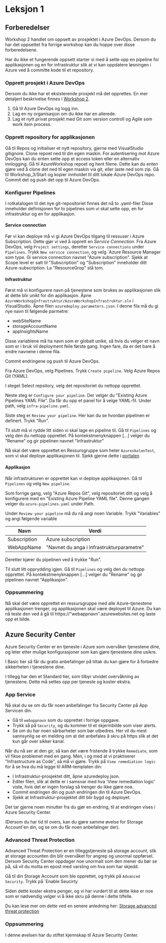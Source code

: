 # Leksjon 1

## Forberedelser
Workshop 2 handlet om oppsett av prosjektet i Azure DevOps. Dersom du har det oppsettet fra forrige workshop kan du hoppe over disse forberedelsene.

Har du ikke et fungerende oppsett starter vi med å sette opp en pipeline for applikasjonen og en for infrastruktur slik at vi kan oppdatere løsningen i Azure ved å committe kode til et repository. 

### Opprett prosjekt i Azure DevOps
Dersom du ikke har et eksisterende prosjekt må det opprettes. En mer detaljert beskrivelse finnes i  [Workshop 2]( https://github.com/bouvet/azure-workshops/tree/master/Workshop_2/Leksjon_1 ).

1. Gå til Azure DevOps og logg inn.
1. Lag en ny organisasjon om du ikke har en allerede.
1. Lag et nytt privat prosjekt med Git som version controll og Agile som work item process.

### Opprett repository for applikasjonen
Gå til Repos og initialiser et nytt repository, gjerne med VisualStudio gitignore. Clone repoet ned til din egen maskin. For autentisering mot Azure DevOps kan du enten sette opp et access token eller en alternativ innlogging. Gå til AzureWorkshop repoet og hent filene. Dette kan du enten gjøre ved å clone det ned til egen maskin via git, eller laste ned som zip. Gå til Workshop_3/Start og kopier innholdet til ditt lokale Azure DevOps repo. Commit det og push det opp til Azure DevOps.

### Konfigurer Pipelines
I rotkatalogen til det nye git-repositoriet finnes det nå to .yaml-filer Disse inneholder definisjonen for to pipelines som vi skal sette opp, en for infrastruktur og en for applikasjon.

#### Service connection
Før vi kan deploye må vi gi Azure DevOps tilgang til ressuser i Azure Subscription. Dette gjør vi ved å opprett en _Service Connection_. Fra Azure DevOps, velg `Project settings`, deretter `Service connections` under `Pipelines`.  Trykk `New service connection`, og velg `Azure Resource Manager som type. Gi service connection navnet "Azure subscription". Sjekk at Scope level er satt til "Subscription" og "Subscription" inneholder ditt Azure-subscription. La "ResourceGrop" stå tom.

#### Infrastruktur
Først må vi konfigurere navn på tjenestene som brukes av applikasjonen slik at dette blir unikt for din applikasjon.
Åpne `AzureWorkshopInfrastruktur/AzureWorkshopInfrastruktur.sln` i VisualStudio. Åpne filen `azuredeploy.parameters.json`. I denne fila må du gi nye navn til følgende parmetre:
* webSiteName
* storageAccountName
* appInsightsName
  
Disse variablene må ha navn som er globalt unike, så hvis du velger et navn som er i bruk vil deployment feile første gang. Ingen fare, da er det bare å endre navnene i denne fila.

Commit endringene og push til Azure DevOps.

Fra Azure DevOps, velg Pipelines. Trykk `Create pipeline`. Velg Azure Repos Git (YAML). 

I steget Select repsitory, velg det repositoriet du nettopp opprettet.

Neste steg er `Configure your pipeline`. Der velger du "Existing Azure Pipelines YAML File". Da får du opp et panel for å velge YAML-fil. Under path, velg `infra-pipeline.yaml`.

Siste steg er `Review your pipeline`. Her kan du se hvordan pipelinen er definert. Trykk "Run". 

Til slutt må vi rydde litt siden vi skal lage en pipeline til. Gå til `Pipelines` og velg den du nettopp opprettet. På kontekstmenyknappen [...] velger du "Rename" og gir pipelinen navnet "Infrastruktur"

Nå skal det være opprettet en Ressursgruppe som heter `AzureskolenTest`, som vi skal deploye applikasjonen til. Sjekk gjerne dette i [portalen](https://portal.azure.com)

#### Applikasjon
Når infrastrukturen er opprettet kan vi deploye applikasjonen. Gå til `Pipelines` og velg `New pipeline`.

Som forrige gang, velg "Azure Repos Git", velg repositoriet ditt og velg å konfigurere med en "Existing Azure Pipeline YAML file". Denne gangen velger du `azure-pipelines.yaml` under Path.

Under `Review your pipeline` må du nå angi noen Variable. Trykk "Variables" og angi følgende variable

| Navn         | Verdi                                   |
|--------------|-----------------------------------------|
| Subscription | Azure subscription                      |
| WebAppName   |"Navnet du anga i infrastrukturparametre"|

Deretter kjører du pipelinen ved å trykke "Run".

Til slutt litt opprydding igjen. Gå til `Pipelines` og velg den du nettopp opprettet. På kontekstmenyknappen [...] velger du "Rename" og gir pipelinen navnet "Applikasjon".

### Oppsummering 
Nå skal det være opprettet en ressursgruppe med alle Azure-tjenestene applikasjonen trenger, og applikasjonen skal være deployet til Azure. Du kan nå teste den ved å gå til https://"webappnavn".azurewebsites.net og laste opp et bilde.

## Azure Security Center

Azure Security Center er en tjeneste i Azure som overvåker tjenestene dine, og leter etter mulige konfigurasjoner som kan gjøre tjenestene
dine usikre.

I Basic tier så får du gratis anbefalinger på tiltak du kan gjøre for å forbedre sikkerheten i tjenestene dine.

I tillegg har den et Standard tier, som tilbyr utvidet overvåkning av tjenestene. Dette må settes opp per tjeneste og koster ekstra.

### App Service

Nå skal du se om du får noen anbefalinger fra Security Center på App Servicen din.

* Gå til `webappnavn` som du opprettet i forrige oppgave.
* Trykk så på `Security`, og du kommer til et skjermbilde som viser alerts.
* Se om du har noen sårbarheter som bør utbedres. Her vil du mest sannsynlig se en melding om at det anbefales å skru på https slik at det kun går over sikker kanal.

Når du nå ser at den gir, så kan det være fristende å trykke `Remediate`, som vil fikse problemet med en gang. Men, i og med at vi 
praktiserer "Infrastructure as Code", så må vi gjøre. Trykk på `View remediation logic` for å se hva du må legge til ARM-templaten din:

* I Infrastruktur-prosjektet ditt, åpne azuredeploy.json.
* Editer filen, slik at dette er i samsvar med hva 'View remediation logic' viste, hvis det er ingen forslag så trenger du ikke gjøre noe.
* Commit endringen din og push endringen din til Azure DevOps.
* Sjekk at Infrastruktur-prosjektet ditt blir bygd og deployet.

Det tar gjerne noen minutter fra du gjør en endring, til at endringen vises i Azure Security Center.

(Dersom du har tid til overs, kan du gjøre samme øvelse for Storage Account'en din, og se om du får noen anbefalinger der).

### Advanced Threat Protection 
Advanced Threat Protection er en tilleggstjeneste på storage account, slik at storage accounten din blir overvåket for angrep og unormal oppførsel. Dersom Security Center oppdager noe unormalt som den mener du bør se på, så vil du motta en epost med varsling om hva som har 
skjedd.

Gå til din Storage Account som ble opprettet, og trykk på `Advanced Security`. Trykk på `Enable Seucirty

Siden dette koster ekstra penger, og vi har vurdert til at dette ikke er noe som er nødvendig velger vi å ikke skru på denne i dette tilfelle.

Du kan lese mer om dette ved en senere anledning her:
[Storage advanced threat protection](https://docs.microsoft.com/en-us/azure/storage/common/storage-advanced-threat-protection?tabs=azure-portal)

### Oppsummering
I denne øvelsen har du stiftet kjennskap til Azure Security Center. 

